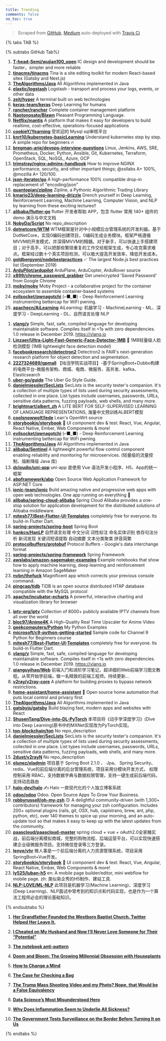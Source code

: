 ```yaml
---
title: Trending
comments: false
no_toc: true
---
```


> Scraped from [GitHub](https://github.com/trending), [Medium](https://medium.com/topic/popular)
auto-deployed with [Travis Ci](https://travis-ci.org/)

{% tabs TAB %}
<!-- tab GitHub -->
{% subtabs GitHub Tab%}
<!-- tab Daily -->
1. [**T-head-Semi/wujian100_open**](https://github.com/T-head-Semi/wujian100_open)
IC design and development should be faster，simpler and more reliable
2. [**tinacms/tinacms**](https://github.com/tinacms/tinacms)
Tina is a site editing toolkit for modern React-based sites (Gatsby and Next.js)
3. [**TheAlgorithms/Java**](https://github.com/TheAlgorithms/Java)
All Algorithms implemented in Java
4. [**elastic/logstash**](https://github.com/elastic/logstash)
Logstash - transport and process your logs, events, or other data
5. [**zeit/hyper**](https://github.com/zeit/hyper)
A terminal built on web technologies
6. [**keras-team/keras**](https://github.com/keras-team/keras)
Deep Learning for humans
7. [**rancher/rancher**](https://github.com/rancher/rancher)
Complete container management platform
8. [**Naotonosato/Blawn**](https://github.com/Naotonosato/Blawn)
Pleasant Programming Language.
9. [**Netflix/mantis**](https://github.com/Netflix/mantis)
A platform that makes it easy for developers to build realtime, cost-effective, operations-focused applications
10. [**cookieY/Yearning**](https://github.com/cookieY/Yearning)
受欢迎的 Mysql sql审核平台
11. [**knrt10/kubernetes-basicLearning**](https://github.com/knrt10/kubernetes-basicLearning)
Understand kubernetes step by step. A simple repo for beginners 🔥
12. [**bregman-arie/devops-interview-questions**](https://github.com/bregman-arie/devops-interview-questions)
Linux, Jenkins, AWS, SRE, Prometheus, Docker, Python, Ansible, Git, Kubernetes, Terraform, OpenStack, SQL, NoSQL, Azure, GCP
13. [**trimstray/nginx-admins-handbook**](https://github.com/trimstray/nginx-admins-handbook)
How to improve NGINX performance, security, and other important things; @ssllabs A+ 100%, @mozilla A+ 120/100.
14. [**json-iterator/go**](https://github.com/json-iterator/go)
A high-performance 100% compatible drop-in replacement of "encoding/json"
15. [**quantopian/zipline**](https://github.com/quantopian/zipline)
Zipline, a Pythonic Algorithmic Trading Library
16. [**kmario23/deep-learning-drizzle**](https://github.com/kmario23/deep-learning-drizzle)
Drench yourself in Deep Learning, Reinforcement Learning, Machine Learning, Computer Vision, and NLP by learning from these exciting lectures!!
17. [**alibaba/flutter-go**](https://github.com/alibaba/flutter-go)
flutter 开发者帮助 APP，包含 flutter 常用 140+ 组件的demo 演示与中文文档
18. [**NobyDa/Script**](https://github.com/NobyDa/Script)
No repo_description
19. [**dotnetcore/WTM**](https://github.com/dotnetcore/WTM)
WTM框架是针对中小规模后台管理系统的开发利器。基于DotNetCore，实现0编码创建项目，0编码生成业务模块。框架严格遵循MVVM的开发模式，并深得MVVM的精髓。对于新手，可以快速上手搭建项目；对于高手，可以把那些繁琐重复的工作交给框架生成，专心攻克需求难点。框架经过数十个真实项目检测，可以极大提高开发效率，降低开发成本。
20. [**goldbergyoni/nodebestpractices**](https://github.com/goldbergyoni/nodebestpractices)
✅ The largest Node.js best practices list (September 2019)
21. [**ArduPilot/ardupilot**](https://github.com/ArduPilot/ardupilot)
ArduPlane, ArduCopter, ArduRover source
22. [**x899/chrome_password_grabber**](https://github.com/x899/chrome_password_grabber)
Get unencrypted 'Saved Password' from Google Chrome
23. [**moby/moby**](https://github.com/moby/moby)
Moby Project - a collaborative project for the container ecosystem to assemble container-based systems
24. [**evilsocket/pwnagotchi**](https://github.com/evilsocket/pwnagotchi)
(⌐■_■) - Deep Reinforcement Learning instrumenting bettercap for WiFi pwning.
25. [**apachecn/AiLearning**](https://github.com/apachecn/AiLearning)
AiLearning: 机器学习 - MachineLearning - ML、深度学习 - DeepLearning - DL、自然语言处理 NLP
<!-- endtab -->
<!-- tab Weekly -->
1. [**vlang/v**](https://github.com/vlang/v)
Simple, fast, safe, compiled language for developing maintainable software. Compiles itself in <1s with zero dependencies. 1.0 release in December 2019. https://vlang.io
2. [**Linzaer/Ultra-Light-Fast-Generic-Face-Detector-1MB**](https://github.com/Linzaer/Ultra-Light-Fast-Generic-Face-Detector-1MB)
💎 1MB轻量级人脸检测模型 (1MB lightweight face detection model)
3. [**facebookresearch/detectron2**](https://github.com/facebookresearch/detectron2)
Detectron2 is FAIR's next-generation research platform for object detection and segmentation.
4. [**2227324689/gpmall**](https://github.com/2227324689/gpmall)
【咕泡学院实战项目】-基于SpringBoot+Dubbo构建的电商平台-微服务架构、商城、电商、微服务、高并发、kafka、Elasticsearch
5. [**uber-go/guide**](https://github.com/uber-go/guide)
The Uber Go Style Guide.
6. [**danielmiessler/SecLists**](https://github.com/danielmiessler/SecLists)
SecLists is the security tester's companion. It's a collection of multiple types of lists used during security assessments, collected in one place. List types include usernames, passwords, URLs, sensitive data patterns, fuzzing payloads, web shells, and many more.
7. [**brightmart/albert_zh**](https://github.com/brightmart/albert_zh)
A LITE BERT FOR SELF-SUPERVISED LEARNING OF LANGUAGE REPRESENTATIONS, 海量中文预训练ALBERT模型
8. [**coolsnowwolf/lede**](https://github.com/coolsnowwolf/lede)
Lean's OpenWrt source
9. [**storybookjs/storybook**](https://github.com/storybookjs/storybook)
📓 UI component dev & test: React, Vue, Angular, React Native, Ember, Web Components & more!
10. [**evilsocket/pwnagotchi**](https://github.com/evilsocket/pwnagotchi)
(⌐■_■) - Deep Reinforcement Learning instrumenting bettercap for WiFi pwning.
11. [**TheAlgorithms/Java**](https://github.com/TheAlgorithms/Java)
All Algorithms implemented in Java
12. [**alibaba/Sentinel**](https://github.com/alibaba/Sentinel)
A lightweight powerful flow control component enabling reliability and monitoring for microservices. (轻量级的流量控制、熔断降级 Java 库)
13. [**dcloudio/uni-app**](https://github.com/dcloudio/uni-app)
uni-app 是使用 Vue 语法开发小程序、H5、App的统一框架
14. [**abpframework/abp**](https://github.com/abpframework/abp)
Open Source Web Application Framework for ASP.NET Core
15. [**ionic-team/ionic**](https://github.com/ionic-team/ionic)
Build amazing native and progressive web apps with open web technologies. One app running on everything 🎉
16. [**alibaba/spring-cloud-alibaba**](https://github.com/alibaba/spring-cloud-alibaba)
Spring Cloud Alibaba provides a one-stop solution for application development for the distributed solutions of Alibaba middleware.
17. [**mitesh77/Best-Flutter-UI-Templates**](https://github.com/mitesh77/Best-Flutter-UI-Templates)
completely free for everyone. Its build-in Flutter Dart.
18. [**spring-projects/spring-boot**](https://github.com/spring-projects/spring-boot)
Spring Boot
19. [**hankcs/HanLP**](https://github.com/hankcs/HanLP)
自然语言处理 中文分词 词性标注 命名实体识别 依存句法分析 新词发现 关键词短语提取 自动摘要 文本分类聚类 拼音简繁
20. [**protocolbuffers/protobuf**](https://github.com/protocolbuffers/protobuf)
Protocol Buffers - Google's data interchange format
21. [**spring-projects/spring-framework**](https://github.com/spring-projects/spring-framework)
Spring Framework
22. [**awslabs/amazon-sagemaker-examples**](https://github.com/awslabs/amazon-sagemaker-examples)
Example notebooks that show how to apply machine learning, deep learning and reinforcement learning in Amazon SageMaker
23. [**nvbn/thefuck**](https://github.com/nvbn/thefuck)
Magnificent app which corrects your previous console command.
24. [**pingcap/tidb**](https://github.com/pingcap/tidb)
TiDB is an open source distributed HTAP database compatible with the MySQL protocol
25. [**apache/incubator-echarts**](https://github.com/apache/incubator-echarts)
A powerful, interactive charting and visualization library for browser
<!-- endtab -->
<!-- tab Monthly -->
1. [**iptv-org/iptv**](https://github.com/iptv-org/iptv)
Collection of 8000+ publicly available IPTV channels from all over the world
2. [**bloc97/Anime4K**](https://github.com/bloc97/Anime4K)
A High-Quality Real Time Upscaler for Anime Video
3. [**geekcomputers/Python**](https://github.com/geekcomputers/Python)
My Python Examples
4. [**microsoft/c9-python-getting-started**](https://github.com/microsoft/c9-python-getting-started)
Sample code for Channel 9 Python for Beginners course
5. [**mitesh77/Best-Flutter-UI-Templates**](https://github.com/mitesh77/Best-Flutter-UI-Templates)
completely free for everyone. Its build-in Flutter Dart.
6. [**vlang/v**](https://github.com/vlang/v)
Simple, fast, safe, compiled language for developing maintainable software. Compiles itself in <1s with zero dependencies. 1.0 release in December 2019. https://vlang.io
7. [**qianguyihao/Web**](https://github.com/qianguyihao/Web)
前端入门和进阶学习笔记，超详细的Web前端学习图文教程。从零开始学前端，做一名精致的前端工程师。持续更新...
8. [**v2ray/v2ray-core**](https://github.com/v2ray/v2ray-core)
A platform for building proxies to bypass network restrictions.
9. [**home-assistant/home-assistant**](https://github.com/home-assistant/home-assistant)
🏡 Open source home automation that puts local control and privacy first
10. [**TheAlgorithms/Java**](https://github.com/TheAlgorithms/Java)
All Algorithms implemented in Java
11. [**gatsbyjs/gatsby**](https://github.com/gatsbyjs/gatsby)
Build blazing fast, modern apps and websites with React
12. [**ShusenTang/Dive-into-DL-PyTorch**](https://github.com/ShusenTang/Dive-into-DL-PyTorch)
本项目将《动手学深度学习》(Dive into Deep Learning)原书中的MXNet实现改为PyTorch实现。
13. [**ton-blockchain/ton**](https://github.com/ton-blockchain/ton)
No repo_description
14. [**danielmiessler/SecLists**](https://github.com/danielmiessler/SecLists)
SecLists is the security tester's companion. It's a collection of multiple types of lists used during security assessments, collected in one place. List types include usernames, passwords, URLs, sensitive data patterns, fuzzing payloads, web shells, and many more.
15. [**2dust/v2rayN**](https://github.com/2dust/v2rayN)
No repo_description
16. [**elunez/eladmin**](https://github.com/elunez/eladmin)
项目基于 Spring Boot 2.1.0 、 Jpa、 Spring Security、redis、Vue的前后端分离的后台管理系统，项目采用分模块开发方式， 权限控制采用 RBAC，支持数据字典与数据权限管理，支持一键生成前后端代码，支持动态路由
17. [**halo-dev/halo**](https://github.com/halo-dev/halo)
✍ Halo 一款现代化的个人独立博客系统
18. [**odoo/odoo**](https://github.com/odoo/odoo)
Odoo. Open Source Apps To Grow Your Business.
19. [**robbyrussell/oh-my-zsh**](https://github.com/robbyrussell/oh-my-zsh)
🙃 A delightful community-driven (with 1,300+ contributors) framework for managing your zsh configuration. Includes 200+ optional plugins (rails, git, OSX, hub, capistrano, brew, ant, php, python, etc), over 140 themes to spice up your morning, and an auto-update tool so that makes it easy to keep up with the latest updates from the community.
20. [**paascloud/paascloud-master**](https://github.com/paascloud/paascloud-master)
spring cloud + vue + oAuth2.0全家桶实战，前后端分离模拟商城，完整的购物流程、后端运营平台，可以实现快速搭建企业级微服务项目。支持微信登录等三方登录。
21. [**lenve/vhr**](https://github.com/lenve/vhr)
微人事是一个前后端分离的人力资源管理系统，项目采用SpringBoot+Vue开发。
22. [**storybookjs/storybook**](https://github.com/storybookjs/storybook)
📓 UI component dev & test: React, Vue, Angular, React Native, Ember, Web Components & more!
23. [**ly525/luban-h5**](https://github.com/ly525/luban-h5)
en: A mobile page builder/editor, mini webflow for mobile page. zh: 类似易企秀的H5制作、建站工具.
24. [**NLP-LOVE/ML-NLP**](https://github.com/NLP-LOVE/ML-NLP)
此项目是机器学习(Machine Learning)、深度学习(Deep Learning)、NLP面试中常考到的知识点和代码实现，也是作为一个算法工程师必会的理论基础知识。
<!-- endtab -->
{% endsubtabs %}
<!-- endtab --><!-- tab Medium -->
1. [**Her Grandfather Founded the Westboro Baptist Church. Twitter Helped Her Leave It.**](https://gen.medium.com/her-grandfather-founded-the-westboro-baptist-church-twitter-helped-her-leave-it-2de5a4266dcc?source=topic_page---------------------------20)

2. [**I Cheated on My Husband and Now I’ll Never Love Someone for Their “Potential”**](https://psiloveyou.xyz/i-cheated-on-my-husband-and-now-ill-never-love-someone-for-their-potential-23b6284ba4fa?source=topic_page---------0------------------1)

3. [**The notebook anti-pattern**](https://towardsdatascience.com/the-notebook-anti-pattern-b1b55910929e?source=topic_page---------1------------------1)

4. [**Doom and Bloom: The Growing Millennial Obsession with Houseplants**](https://elemental.medium.com/doom-and-bloom-the-growing-millennial-obsession-with-houseplants-ccaae50f11d3?source=topic_page---------2------------------1)

5. [**How to Change a Mind**](https://forge.medium.com/how-to-change-a-mind-1774681b9369?source=topic_page---------4------------------1)

6. [**The Case for Checking a Bag**](https://gay.medium.com/the-case-for-checking-a-bag-b0f92968a852?source=topic_page---------5------------------1)

7. [**The Trump Mass Shooting Video and my Photo? Nope, that Would be a False Equivalency**](https://medium.com/@kathygriffin/the-trump-mass-shooting-video-and-my-photo-nope-that-would-be-a-false-equivalency-294dc16ddd54?source=topic_page---------6------------------1)

8. [**Data Science’s Most Misunderstood Hero**](https://towardsdatascience.com/data-sciences-most-misunderstood-hero-2705da366f40?source=topic_page---------7------------------1)

9. [**Why Does Inflammation Seem to Underlie All Sickness?**](https://elemental.medium.com/why-does-inflammation-seem-to-underlie-all-sickness-64a2bef84f99?source=topic_page---------8------------------1)

10. [**The Government Tests Surveillance on the Border Before Turning It on Us**](https://gen.medium.com/the-government-is-testing-mass-surveillance-on-the-border-before-turning-it-on-americans-4348e3da784b?source=topic_page---------9------------------1)

<!-- endtab -->
{% endtabs %}
